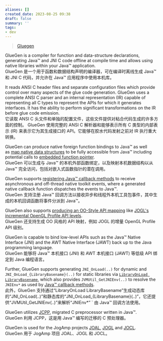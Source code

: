 ```yaml
---
aliases: []
created_date: 2023-08-25 09:38
draft: false
summary: ''
tags:
- dev
---
```


> [Gluegen](https://jogamp.org/gluegen/www/)

GlueGen is a compiler for function and data-structure declarations, generating Java™ and JNI C code offline at compile time and allows using native libraries within your Java™ application.  
GlueGen 是一个用于函数和数据结构声明的编译器，可在编译时离线生成 Java™ 和 JNI C 代码，并允许在 Java™ 应用程序中使用本机库。

It reads ANSI C header files and separate configuration files which provide control over many aspects of the glue code generation. GlueGen uses a complete ANSI C parser and an internal representation (IR) capable of representing all C types to represent the APIs for which it generates interfaces. It has the ability to perform significant transformations on the IR before glue code emission.  
它读取 ANSI C 头文件和单独的配置文件，这些文件提供对粘合代码生成的许多方面的控制。 GlueGen 使用完整的 ANSI C 解析器和能够表示所有 C 类型的内部表示 (IR) 来表示它为其生成接口的 API。它能够在胶水代码发射之前对 IR 执行重大转换。

GlueGen can produce native foreign function bindings to Java™ as well as [map native data structures](https://jogamp.org/gluegen/doc/GlueGen_Mapping.html#struct-mapping) to be fully accessible from Java™ including potential calls to [embedded function pointer](https://jogamp.org/gluegen/doc/GlueGen_Mapping.html#struct-function-pointer-support).  
GlueGen 可以生成与 Java™ 的本机外部函数绑定，以及映射本机数据结构以从 Java™ 完全访问，包括对嵌入式函数指针的潜在调用。

GlueGen supports [registering Java™ callback methods](https://jogamp.org/gluegen/doc/GlueGen_Mapping.html#java-callback-from-native-c-api-support) to receive asynchronous and off-thread native toolkit events, where a generated native callback function dispatches the events to Java™.  
GlueGen 支持注册 Java™ 回调方法以接收异步和线程外本机工具包事件，其中生成的本机回调函数将事件分派到 Java™。

GlueGen also supports [producing an OO-Style API mapping](https://jogamp.org/gluegen/doc/GlueGen_Mapping.html#oo-style-api-interface-mapping) like [JOGL's incremental OpenGL Profile API levels](https://jogamp.org/jogl/doc/uml/html/index.html).  
GlueGen 还支持生成 OO 风格的 API 映射，例如 JOGL 的增量 OpenGL Profile API 级别。

GlueGen is capable to bind low-level APIs such as the Java™ Native Interface (JNI) and the AWT Native Interface (JAWT) back up to the Java programming language.  
GlueGen 能够将 Java™ 本机接口 (JNI) 和 AWT 本机接口 (JAWT) 等低级 API 绑定到 Java 编程语言。

Further, GlueGen supports generating `JNI_OnLoad(..)` for dynamic and `JNI_OnLoad_{LibraryBasename}(..)` for static libraries via [`LibraryOnLoad LibraryBasename`](https://jogamp.org/gluegen/doc/GlueGen_Mapping.html#libraryonload-librarybasename-for-jni_onload-), which also provides `JVMUtil_GetJNIEnv(..)` to resolve the `JNIEnv*` as used by [Java™ callback methods](https://jogamp.org/gluegen/doc/GlueGen_Mapping.html#java-callback-from-native-c-api-support).  
此外，GlueGen 支持通过“LibraryOnLoad LibraryBasename”生成动态库的“JNI_OnLoad(..)”和静态库的“JNI_OnLoad_{LibraryBasename}(..)”，它还提供“JVMUtil_GetJNIEnv(..)”来解析“JNIEnv*” ` 由 Java™ 回调方法使用。

GlueGen utilizes [JCPP](https://jogamp.org/cgit/jcpp.git/about/), migrated C preprocessor written in Java™.  
GlueGen 利用 JCPP，这是用 Java™ 编写的迁移的 C 预处理器。

GlueGen is used for the JogAmp projects [JOAL](https://jogamp.org/joal/www/), [JOGL](https://jogamp.org/jogl/www/) and [JOCL](https://jogamp.org/jocl/www/).  
GlueGen 用于 JogAmp 项目 JOAL、JOGL 和 JOCL。